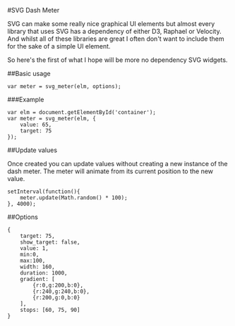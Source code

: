 #SVG Dash Meter

SVG can make some really nice graphical UI elements but almost every library that uses SVG has a dependency of either D3, Raphael or Velocity. And whilst  all of these libraries are great I often don't want to include them for the sake of a simple UI element.

So here's the first of what I hope will be more no dependency SVG widgets.

##Basic usage

```
var meter = svg_meter(elm, options);
```
###Example
```
var elm = document.getElementById('container');
var meter = svg_meter(elm, {
	value: 65,
	target: 75
});
```

##Update values

Once created you can update values without creating a new instance of the dash meter. The meter will animate from its current position to the new value.

```
setInterval(function(){
	meter.update(Math.random() * 100);
}, 4000);
```

##Options
```
{
	target: 75,
	show_target: false,
	value: 1,
	min:0,
	max:100,
	width: 160,
	duration: 1000,
	gradient: [
		{r:0,g:200,b:0},
		{r:240,g:240,b:0},
		{r:200,g:0,b:0}
	],
	stops: [60, 75, 90]
}
```

